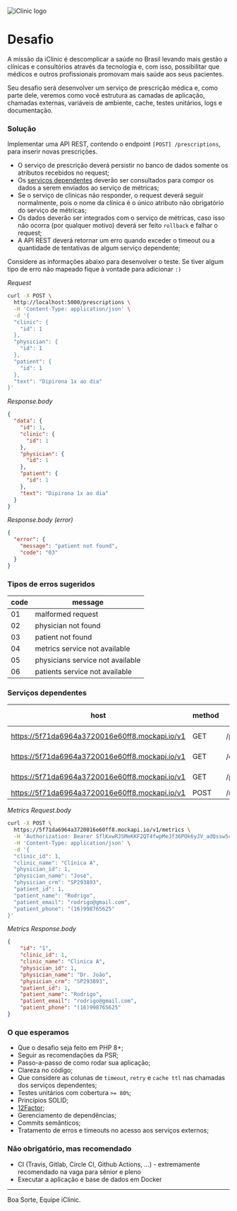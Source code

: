 ![iClinic logo](https://d1ydp7gtfj5fb9.cloudfront.net/static/img/views/home_v2/header/logo.png?1525283729)

# Desafio

A missão da iClinic é descomplicar a saúde no Brasil levando mais gestão a clínicas e consultórios através da tecnologia e, com isso, possibilitar que médicos e outros profissionais promovam mais saúde aos seus pacientes.

Seu desafio será desenvolver um serviço de prescrição médica e, como parte dele, veremos como você estrutura as camadas de aplicação, chamadas externas, variáveis de ambiente, cache, testes unitários, logs e documentação.

### Solução
Implementar uma API REST, contendo o endpoint `[POST] /prescriptions`, para inserir novas prescrições.

 - O serviço de prescrição deverá persistir no banco de dados somente os atributos recebidos no request;
 - Os [serviços dependentes](#Servi%C3%A7os-dependentes) deverão ser consultados para compor os dados a serem enviados ao serviço de métricas;
 - Se o serviço de clínicas não responder, o request deverá seguir normalmente, pois o nome da clínica é o único atributo não obrigatório do serviço de métricas;
 - Os dados deverão ser integrados com o serviço de métricas, caso isso não ocorra (por qualquer motivo) deverá ser feito `rollback` e falhar o request;
 - A API REST deverá retornar um erro quando exceder o timeout ou a quantidade de tentativas de algum serviço dependente;

Considere as informações abaixo para desenvolver o teste. Se tiver algum tipo de erro não mapeado fique à vontade para adicionar `:)`

*Request*
```bash
curl -X POST \
  http://localhost:5000/prescriptions \
  -H 'Content-Type: application/json' \
  -d '{
  "clinic": {
    "id": 1
  },
  "physician": {
    "id": 1
  },
  "patient": {
    "id": 1
  },
  "text": "Dipirona 1x ao dia"
}'
```

*Response.body*
```json
{
  "data": {
    "id": 1,
    "clinic": {
      "id": 1
    },
    "physician": {
      "id": 1
    },
    "patient": {
      "id": 1
    },
    "text": "Dipirona 1x ao dia"
  }
}
```

*Response.body (error)*
```json
{
  "error": {
    "message": "patient not found",
    "code": "03"
  }
}
```

### Tipos de erros sugeridos
| code | message                          |
|------|----------------------------------|
| 01   | malformed request                |
| 02   | physician not found              |
| 03   | patient not found                |
| 04   | metrics service not available    |
| 05   | physicians service not available |
| 06   | patients service not available   |


### Serviços dependentes
| host                                                      | method | path            | authorization header                                                                                                                                                                             | timeout | retry | cache ttl |
|-----------------------------------------------------------|--------|-----------------|--------------------------------------------------------------------------------------------------------------------------------------------------------------------------------------------------|---------|-------|-----------|
| https://5f71da6964a3720016e60ff8.mockapi.io/v1          | GET    | /physicians/:id | Bearer eyJhbGciOiJIUzI1NiIsInR5cCI6IkpXVCJ9.eyJzdWIiOiIxMjM0NTY3ODkwIiwibmFtZSI6IkpvaG4gRG9lIiwiaWF0IjoxNTE2MjM5MDIyLCJzZXJ2aWNlIjoicGh5c2ljaWFucyJ9.Ei58MtFFGBK4uzpxwnzLxG0Ljdd-NQKVcOXIS4UYJtA | 4s      | 2     | 48hrs     |
| https://5f71da6964a3720016e60ff8.mockapi.io/v1                | GET    | /clinics/:id    | Bearer eyJhbGciOiJIUzI1NiIsInR5cCI6IkpXVCJ9.eyJzdWIiOiIxMjM0NTY3ODkwIiwibmFtZSI6IkpvaG4gRG9lIiwiaWF0IjoxNTE2MjM5MDIyLCJzZXJ2aWNlIjoiY2xpbmljcyJ9.r3w8KS4LfkKqZhOUK8YnIdLhVGJEqnReSClLCMBIJRQ     | 5s      | 3     | 72hrs     |
| https://5f71da6964a3720016e60ff8.mockapi.io/v1            | GET    | /patients/:id   | Bearer eyJhbGciOiJIUzI1NiIsInR5cCI6IkpXVCJ9.eyJzdWIiOiIxMjM0NTY3ODkwIiwibmFtZSI6IkpvaG4gRG9lIiwiaWF0IjoxNTE2MjM5MDIyLCJzZXJ2aWNlIjoicGF0aWVudHMifQ.Pr6Z58GzNRtjX8Y09hEBzl7dluxsGiaxGlfzdaphzVU   | 3s      | 2     | 12hrs     |
| https://5f71da6964a3720016e60ff8.mockapi.io/v1 | POST   | /metrics    | Bearer SflKxwRJSMeKKF2QT4fwpMeJf36POk6yJV_adQssw5c                                                                                                                                               | 6s      | 5     |           |

*Metrics Request.body*
```bash
curl -X POST \
  https://5f71da6964a3720016e60ff8.mockapi.io/v1/metrics \
  -H 'Authorization: Bearer SflKxwRJSMeKKF2QT4fwpMeJf36POk6yJV_adQssw5c' \
  -H 'Content-Type: application/json' \
  -d '{
  "clinic_id": 1,
  "clinic_name": "Clínica A",
  "physician_id": 1,
  "physician_name": "José",
  "physician_crm": "SP293893",
  "patient_id": 1,
  "patient_name": "Rodrigo",
  "patient_email": "rodrigo@gmail.com",
  "patient_phone": "(16)998765625"
}'
```

*Metrics Response.body*
```json
{
    "id": "1",
    "clinic_id": 1,
    "clinic_name": "Clinica A",
    "physician_id": 1,
    "physician_name": "Dr. João",
    "physician_crm": "SP293893",
    "patient_id": 1,
    "patient_name": "Rodrigo",
    "patient_email": "rodrigo@gmail.com",
    "patient_phone": "(16)998765625"
}
```


### O que esperamos
 - Que o desafio seja feito em PHP 8+;
 - Seguir as recomendações da PSR;
 - Passo-a-passo de como rodar sua aplicação;
 - Clareza no código;
 - Que considere as colunas de `timeout`, `retry` e `cache ttl` nas chamadas dos serviços dependentes;
 - Testes unitários com cobertura `>= 80%`;
 - Princípios SOLID;
 - [12Factor](https://12factor.net/);
 - Gerenciamento de dependências;
 - Commits semânticos;
 - Tratamento de erros e timeouts no acesso aos serviços externos;

### Não obrigatório, mas recomendado
 - CI (Travis, Gitlab, Circle CI, Github Actions, ...) - extremamente recomendado na vaga para sênior e pleno
 - Executar a aplicação e base de dados em Docker


___
Boa Sorte,
Equipe iClinic.

